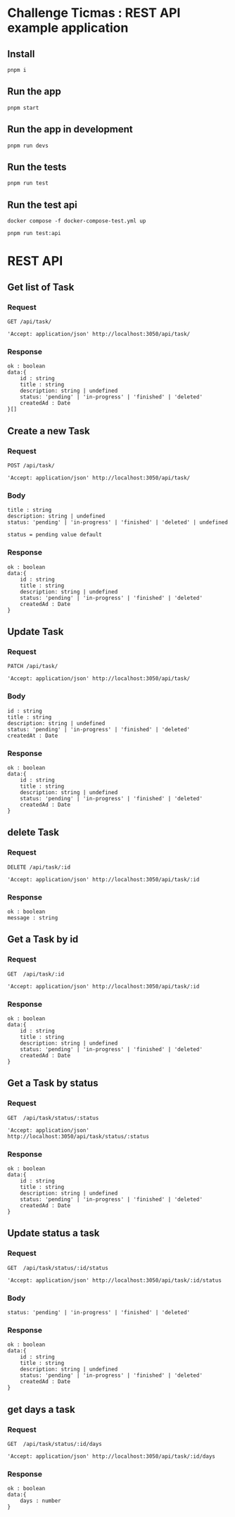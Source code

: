 # Challenge Ticmas : REST API example application

## Install

    pnpm i

## Run the app

    pnpm start

## Run the app in development

    pnpm run devs

## Run the tests

    pnpm run test

## Run the test api

    docker compose -f docker-compose-test.yml up

    pnpm run test:api

# REST API

## Get list of Task

### Request

`GET /api/task/`

    'Accept: application/json' http://localhost:3050/api/task/

### Response

    ok : boolean
    data:{
        id : string
        title : string
        description: string | undefined
        status: 'pending' | 'in-progress' | 'finished' | 'deleted'
        createdAd : Date
    }[]

## Create a new Task

### Request

`POST /api/task/`

    'Accept: application/json' http://localhost:3050/api/task/

### Body

    title : string
    description: string | undefined
    status: 'pending' | 'in-progress' | 'finished' | 'deleted' | undefined 

    status = pending value default
    

### Response

    ok : boolean
    data:{
        id : string
        title : string
        description: string | undefined
        status: 'pending' | 'in-progress' | 'finished' | 'deleted'
        createdAd : Date
    }

## Update Task

### Request

`PATCH /api/task/`

    'Accept: application/json' http://localhost:3050/api/task/

### Body

    id : string
    title : string
    description: string | undefined
    status: 'pending' | 'in-progress' | 'finished' | 'deleted' 
    createdAt : Date

### Response

    ok : boolean
    data:{
        id : string
        title : string
        description: string | undefined
        status: 'pending' | 'in-progress' | 'finished' | 'deleted'
        createdAd : Date
    }

## delete Task

### Request

`DELETE /api/task/:id`

    'Accept: application/json' http://localhost:3050/api/task/:id

### Response

    ok : boolean
    message : string


## Get a Task by id

### Request

`GET  /api/task/:id`

    'Accept: application/json' http://localhost:3050/api/task/:id

### Response

    ok : boolean
    data:{
        id : string
        title : string
        description: string | undefined
        status: 'pending' | 'in-progress' | 'finished' | 'deleted'
        createdAd : Date
    }


## Get a Task by status

### Request

`GET  /api/task/status/:status`

    'Accept: application/json' http://localhost:3050/api/task/status/:status

### Response

    ok : boolean
    data:{
        id : string
        title : string
        description: string | undefined
        status: 'pending' | 'in-progress' | 'finished' | 'deleted'
        createdAd : Date
    }

## Update status a task

### Request

`GET  /api/task/status/:id/status`

    'Accept: application/json' http://localhost:3050/api/task/:id/status

### Body

    status: 'pending' | 'in-progress' | 'finished' | 'deleted' 

### Response

    ok : boolean
    data:{
        id : string
        title : string
        description: string | undefined
        status: 'pending' | 'in-progress' | 'finished' | 'deleted'
        createdAd : Date
    }

## get days a task

### Request

`GET  /api/task/status/:id/days`

    'Accept: application/json' http://localhost:3050/api/task/:id/days

### Response

    ok : boolean
    data:{
        days : number
    }